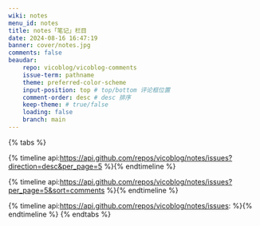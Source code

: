 ```yaml
---
wiki: notes
menu_id: notes
title: notes「笔记」栏目
date: 2024-08-16 16:47:19
banner: cover/notes.jpg
comments: false
beaudar:
    repo: vicoblog/vicoblog-comments
    issue-term: pathname
    theme: preferred-color-scheme
    input-position: top # top/bottom 评论框位置
    comment-order: desc # desc 排序
    keep-theme: # true/false
    loading: false
    branch: main
---
```


{% tabs %}
<!-- tab 最新 -->
{% timeline api:https://api.github.com/repos/vicoblog/notes/issues?direction=desc&per_page=5 %}{% endtimeline %}
<!-- tab 最多评论 -->
{% timeline api:https://api.github.com/repos/vicoblog/notes/issues?per_page=5&sort=comments %}{% endtimeline %}
<!-- tab 全部 issue -->
{% timeline api:https://api.github.com/repos/vicoblog/notes/issues: %}{% endtimeline %}
{% endtabs %}
